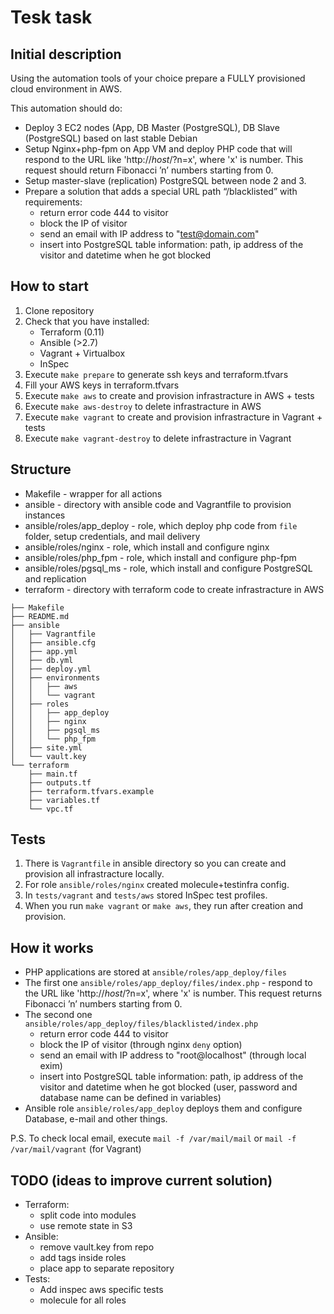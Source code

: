 # Tesk task

## Initial description

Using the automation tools of your choice prepare a FULLY provisioned cloud environment in AWS.

This automation should do:

* Deploy 3 EC2 nodes (App, DB Master (PostgreSQL), DB Slave (PostgreSQL) based on last stable Debian
* Setup Nginx+php-fpm on App VM and deploy PHP code that will respond to the URL like 'http://_host_/?n=x', where 'x' is number. This request should return Fibonacci ’n’ numbers starting from 0.
* Setup master-slave (replication) PostgreSQL between node 2 and 3.
* Prepare a solution that adds a special URL path “/blacklisted” with requirements:
  * return error code 444 to visitor
  * block the IP of visitor
  * send an email with IP address to "test@domain.com"
  * insert into PostgreSQL table information: path, ip address of the visitor and datetime when he got blocked

## How to start

1. Clone repository
2. Check that you have installed:
    * Terraform (0.11)
    * Ansible (>2.7)
    * Vagrant + Virtualbox
    * InSpec
3. Execute `make prepare` to generate ssh keys and terraform.tfvars
4. Fill your AWS keys in terraform.tfvars
5. Execute `make aws` to create and provision infrastracture in AWS + tests
6. Execute `make aws-destroy` to delete infrastracture in AWS
7. Execute `make vagrant` to create and provision infrastracture in Vagrant + tests
8. Execute `make vagrant-destroy` to delete infrastracture in Vagrant

## Structure

* Makefile - wrapper for all actions
* ansible - directory with ansible code and Vagrantfile to provision instances
* ansible/roles/app_deploy - role, which deploy php code from `file` folder, setup credentials, and mail delivery
* ansible/roles/nginx - role, which install and configure nginx
* ansible/roles/php_fpm - role, which install and configure php-fpm
* ansible/roles/pgsql_ms - role, which install and configure PostgreSQL and replication
* terraform - directory with terraform code to create infrastracture in AWS

```text
├── Makefile
├── README.md
├── ansible
│   ├── Vagrantfile
│   ├── ansible.cfg
│   ├── app.yml
│   ├── db.yml
│   ├── deploy.yml
│   ├── environments
│   │   ├── aws
│   │   └── vagrant
│   ├── roles
│   │   ├── app_deploy
│   │   ├── nginx
│   │   ├── pgsql_ms
│   │   └── php_fpm
│   ├── site.yml
│   └── vault.key
└── terraform
    ├── main.tf
    ├── outputs.tf
    ├── terraform.tfvars.example
    ├── variables.tf
    └── vpc.tf
```

## Tests

1. There is `Vagrantfile` in ansible directory so you can create and provision all infrastracture locally.
2. For role `ansible/roles/nginx` created molecule+testinfra config.
3. In `tests/vagrant` and `tests/aws` stored InSpec test profiles.
4. When you run `make vagrant` or `make aws`, they run after creation and provision.

## How it works

* PHP applications are stored at `ansible/roles/app_deploy/files`
* The first one `ansible/roles/app_deploy/files/index.php` - respond to the URL like 'http://_host_/?n=x', where 'x' is number. This request returns Fibonacci ’n’ numbers starting from 0.
* The second one `ansible/roles/app_deploy/files/blacklisted/index.php`
  * return error code 444 to visitor
  * block the IP of visitor (through nginx `deny` option)
  * send an email with IP address to "root@localhost" (through local exim)
  * insert into PostgreSQL table information: path, ip address of the visitor and datetime when he got blocked (user, password and database name can be defined in variables)
* Ansible role `ansible/roles/app_deploy` deploys them and configure Database, e-mail and other things.

P.S. To check local email, execute `mail -f /var/mail/mail` or `mail -f /var/mail/vagrant` (for Vagrant)

## TODO (ideas to improve current solution)

* Terraform:
  * split code into modules
  * use remote state in S3
* Ansible:
  * remove vault.key from repo
  * add tags inside roles
  * place app to separate repository
* Tests:
  * Add inspec aws specific tests
  * molecule for all roles
